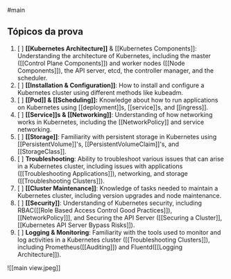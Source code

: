#main
## Tópicos da prova
1. [ ] **[[Kubernetes Architecture]]** & [[Kubernetes Components]]: Understanding the architecture of Kubernetes, including the master ([[Control Plane Components]]) and worker nodes ([[Node Components]]), the API server, etcd, the controller manager, and the scheduler.
2. [ ] **[[Installation & Configuration]]**: How to install and configure a Kubernetes cluster using different methods like kubeadm.
3. [ ] **[[Pod]] & [[Scheduling]]:** Knowledge about how to run applications on Kubernetes using [[deployment]]s, [[service]]s, and [[ingress]].
4. [ ] **[[Service]]s & [[Networking]]**: Understanding of how networking works in Kubernetes, including the [[NetworkPolicy]] and service networking.
5. [ ] **[[Storage]]**: Familiarity with persistent storage in Kubernetes using [[PersistentVolume]]'s, [[PersistentVolumeClaim]]'s, and [[StorageClass]].
6. [ ] **Troubleshooting**: Ability to troubleshoot various issues that can arise in a Kubernetes cluster, including issues with applications ([[Troubleshooting Applications]]), networking, and storage ([[Troubleshooting Clusters]]).
7. [ ] **[[Cluster Maintenance]]**: Knowledge of tasks needed to maintain a Kubernetes cluster, including version upgrades and node maintenance.
8. [ ] **[[Security]]**: Understanding of Kubernetes security, including RBAC([[Role Based Access Control Good Practices]]), [[NetworkPolicy]]], and Securing the API Server ([[Securing a Cluster]],[[Kubernetes API Server Bypass Risks]]).
9. [ ] **Logging & Monitoring**: Familiarity with the tools used to monitor and log activities in a Kubernetes cluster ([[Troubleshooting Clusters]]), including Prometheus([[Auditing]]) and Fluentd([[Logging Architecture]]).

![[main view.jpeg]]